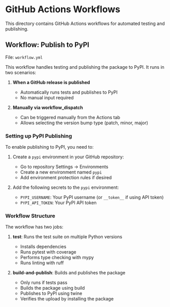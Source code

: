 # GitHub Actions Workflows

This directory contains GitHub Actions workflows for automated testing and publishing.

## Workflow: Publish to PyPI

File: `workflow.yml`

This workflow handles testing and publishing the package to PyPI. It runs in two scenarios:

1. **When a GitHub release is published**
   - Automatically runs tests and publishes to PyPI
   - No manual input required

2. **Manually via workflow_dispatch**
   - Can be triggered manually from the Actions tab
   - Allows selecting the version bump type (patch, minor, major)

### Setting up PyPI Publishing

To enable publishing to PyPI, you need to:

1. Create a `pypi` environment in your GitHub repository:
   - Go to repository Settings -> Environments
   - Create a new environment named `pypi`
   - Add environment protection rules if desired

2. Add the following secrets to the `pypi` environment:
   - `PYPI_USERNAME`: Your PyPI username (or `__token__` if using API token)
   - `PYPI_API_TOKEN`: Your PyPI API token

### Workflow Structure

The workflow has two jobs:

1. **test**: Runs the test suite on multiple Python versions
   - Installs dependencies
   - Runs pytest with coverage
   - Performs type checking with mypy
   - Runs linting with ruff

2. **build-and-publish**: Builds and publishes the package
   - Only runs if tests pass
   - Builds the package using build
   - Publishes to PyPI using twine
   - Verifies the upload by installing the package